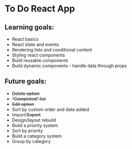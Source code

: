 # To Do React App

## Learning goals:

- React basics
- React state and events
- Rendering lists and conditional content
- Styling react components
- Build reusable components
- Build dynamic components - handle data through props

## Future goals:

- ~~Delete option~~
- ~~"Completed" list~~
- ~~Edit option~~
- Sort by custom order and date added
- Import/~~Export~~
- Design/layout rebuild
- Build a priority system
- Sort by priority
- Build a category system
- Group by category
